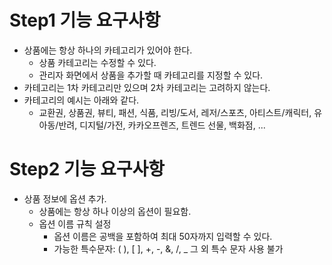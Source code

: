 # Step1 기능 요구사항


* 상품에는 항상 하나의 카테고리가 있어야 한다.
  * 상품 카테고리는 수정할 수 있다.
  * 관리자 화면에서 상품을 추가할 때 카테고리를 지정할 수 있다.
* 카테고리는 1차 카테고리만 있으며 2차 카테고리는 고려하지 않는다.
* 카테고리의 예시는 아래와 같다.
  * 교환권, 상품권, 뷰티, 패션, 식품, 리빙/도서, 레저/스포츠, 아티스트/캐릭터, 유아동/반려, 디지털/가전, 카카오프렌즈, 트렌드 선물, 백화점, ...


# Step2 기능 요구사항
- 상품 정보에 옵션 추가.
  - 상품에는 항상 하나 이상의 옵션이 필요함.
  - 옵션 이름 규칙 설정
    - 옵션 이름은 공백을 포함하여 최대 50자까지 입력할 수 있다.
    - 가능한 특수문자: ( ), [ ], +, -, &, /, _
      그 외 특수 문자 사용 불가
